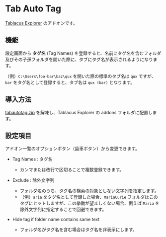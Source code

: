 # Tab Auto Tag

[Tablacus Explorer](https://tablacus.github.io/explorer.html) のアドオンです。

## 機能

設定画面から **タグ名** (Tag Names) を登録すると、名前にタグ名を含むフォルダ及びその子孫フォルダを開いた際に、タブにタグ名が表示されるようになります。

（例）`C:\Users\foo-bar\baz\qux` を開いた際の標準のタブ名は `qux` ですが、`bar` をタグ名として登録すると、タブ名は `qux (bar)` となります。

## 導入方法

[tabautotag.zip](https://github.com/kumrnm/aviutl-authentic-grouping/releases/download/v1.00/tabautotag.zip) を解凍し、Tablacus Explorer の addons フォルダに配置します。

## 設定項目

アドオン一覧のオプションボタン（歯車ボタン）から変更できます。

- Tag Names : タグ名
    - カンマまたは改行で区切ることで複数登録できます。

- Exclude : 除外文字列
    - フォルダ名のうち、タグ名の検索の対象としない文字列を指定します。
    - （例）`aria` をタグ名として登録した場合、`MariaCurie` フォルダはこのタグにヒットしますが、この挙動が望ましくない場合、例えば `Maria` を除外文字列に指定することで回避できます。

- Hide tag if folder name contains same text
    - フォルダ名がタグ名を含む場合はタグ名を非表示にします。
